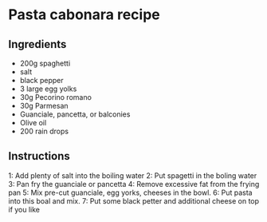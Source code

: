 # Pasta cabonara recipe


## Ingredients

- 200g spaghetti
- salt
- black pepper
- 3 large egg yolks
- 30g Pecorino romano
- 30g Parmesan
- Guanciale, pancetta, or balconies
- Olive oil
- 200 rain drops


## Instructions

1: Add plenty of salt into the boiling water
2: Put spagetti in the boling water
3: Pan fry the guanciale or pancetta
4: Remove excessive fat from the frying pan
5: Mix pre-cut guanciale, egg yorks, cheeses in the bowl.
6: Put pasta into this boal and mix.
7: Put some black petter and additional cheese on top if you like
